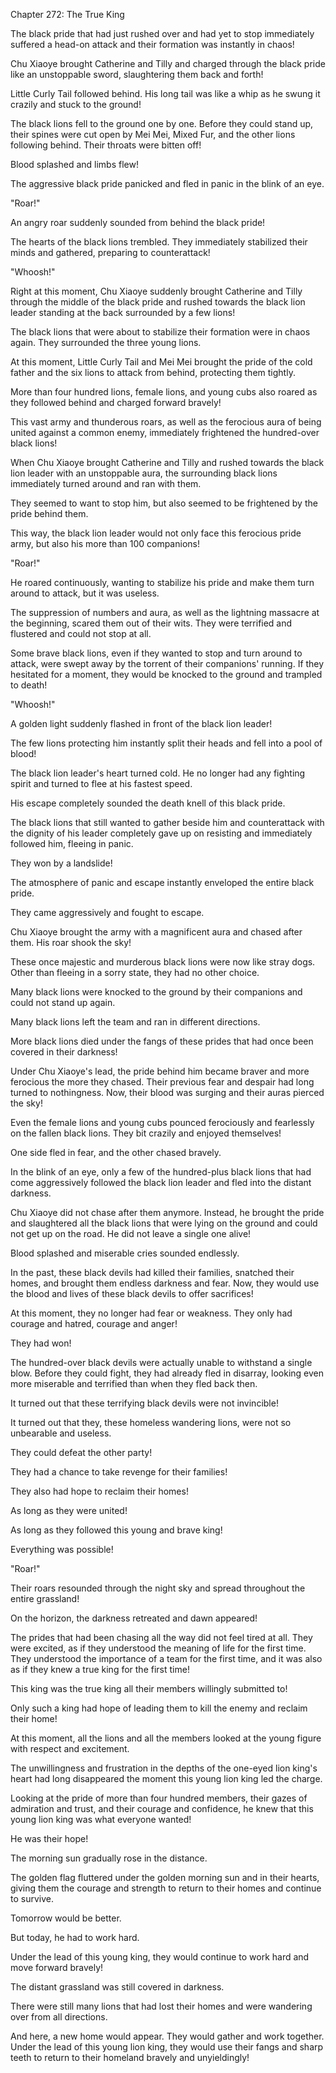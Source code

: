 Chapter 272: The True King

The black pride that had just rushed over and had yet to stop immediately suffered a head-on attack and their formation was instantly in chaos\!

Chu Xiaoye brought Catherine and Tilly and charged through the black pride like an unstoppable sword, slaughtering them back and forth\!

Little Curly Tail followed behind. His long tail was like a whip as he swung it crazily and stuck to the ground\!

The black lions fell to the ground one by one. Before they could stand up, their spines were cut open by Mei Mei, Mixed Fur, and the other lions following behind. Their throats were bitten off\!

Blood splashed and limbs flew\!

The aggressive black pride panicked and fled in panic in the blink of an eye.

"Roar\!"  

An angry roar suddenly sounded from behind the black pride\!

The hearts of the black lions trembled. They immediately stabilized their minds and gathered, preparing to counterattack\!

"Whoosh\!"

Right at this moment, Chu Xiaoye suddenly brought Catherine and Tilly through the middle of the black pride and rushed towards the black lion leader standing at the back surrounded by a few lions\!

The black lions that were about to stabilize their formation were in chaos again. They surrounded the three young lions.

At this moment, Little Curly Tail and Mei Mei brought the pride of the cold father and the six lions to attack from behind, protecting them tightly.

More than four hundred lions, female lions, and young cubs also roared as they followed behind and charged forward bravely\!

This vast army and thunderous roars, as well as the ferocious aura of being united against a common enemy, immediately frightened the hundred-over black lions\!

When Chu Xiaoye brought Catherine and Tilly and rushed towards the black lion leader with an unstoppable aura, the surrounding black lions immediately turned around and ran with them.

They seemed to want to stop him, but also seemed to be frightened by the pride behind them.

This way, the black lion leader would not only face this ferocious pride army, but also his more than 100 companions\!

"Roar\!"

He roared continuously, wanting to stabilize his pride and make them turn around to attack, but it was useless.

The suppression of numbers and aura, as well as the lightning massacre at the beginning, scared them out of their wits. They were terrified and flustered and could not stop at all.

Some brave black lions, even if they wanted to stop and turn around to attack, were swept away by the torrent of their companions' running. If they hesitated for a moment, they would be knocked to the ground and trampled to death\!

"Whoosh\!"

A golden light suddenly flashed in front of the black lion leader\!

The few lions protecting him instantly split their heads and fell into a pool of blood\!

The black lion leader's heart turned cold. He no longer had any fighting spirit and turned to flee at his fastest speed.

His escape completely sounded the death knell of this black pride.

The black lions that still wanted to gather beside him and counterattack with the dignity of his leader completely gave up on resisting and immediately followed him, fleeing in panic.

They won by a landslide\!

The atmosphere of panic and escape instantly enveloped the entire black pride.

They came aggressively and fought to escape.

Chu Xiaoye brought the army with a magnificent aura and chased after them. His roar shook the sky\!

These once majestic and murderous black lions were now like stray dogs. Other than fleeing in a sorry state, they had no other choice.

Many black lions were knocked to the ground by their companions and could not stand up again.

Many black lions left the team and ran in different directions.

More black lions died under the fangs of these prides that had once been covered in their darkness\!

Under Chu Xiaoye's lead, the pride behind him became braver and more ferocious the more they chased. Their previous fear and despair had long turned to nothingness. Now, their blood was surging and their auras pierced the sky\!

Even the female lions and young cubs pounced ferociously and fearlessly on the fallen black lions. They bit crazily and enjoyed themselves\!

One side fled in fear, and the other chased bravely.

In the blink of an eye, only a few of the hundred-plus black lions that had come aggressively followed the black lion leader and fled into the distant darkness.

Chu Xiaoye did not chase after them anymore. Instead, he brought the pride and slaughtered all the black lions that were lying on the ground and could not get up on the road. He did not leave a single one alive\!

Blood splashed and miserable cries sounded endlessly.

In the past, these black devils had killed their families, snatched their homes, and brought them endless darkness and fear. Now, they would use the blood and lives of these black devils to offer sacrifices\!

At this moment, they no longer had fear or weakness. They only had courage and hatred, courage and anger\!

They had won\!

The hundred-over black devils were actually unable to withstand a single blow. Before they could fight, they had already fled in disarray, looking even more miserable and terrified than when they fled back then.

It turned out that these terrifying black devils were not invincible\!

It turned out that they, these homeless wandering lions, were not so unbearable and useless.

They could defeat the other party\!

They had a chance to take revenge for their families\!

They also had hope to reclaim their homes\!

As long as they were united\!

As long as they followed this young and brave king\!

Everything was possible\!

"Roar\!"

Their roars resounded through the night sky and spread throughout the entire grassland\!

On the horizon, the darkness retreated and dawn appeared\!

The prides that had been chasing all the way did not feel tired at all. They were excited, as if they understood the meaning of life for the first time. They understood the importance of a team for the first time, and it was also as if they knew a true king for the first time\!

This king was the true king all their members willingly submitted to\!

Only such a king had hope of leading them to kill the enemy and reclaim their home\!

At this moment, all the lions and all the members looked at the young figure with respect and excitement.

The unwillingness and frustration in the depths of the one-eyed lion king's heart had long disappeared the moment this young lion king led the charge.

Looking at the pride of more than four hundred members, their gazes of admiration and trust, and their courage and confidence, he knew that this young lion king was what everyone wanted\!

He was their hope\!

The morning sun gradually rose in the distance.

The golden flag fluttered under the golden morning sun and in their hearts, giving them the courage and strength to return to their homes and continue to survive.

Tomorrow would be better.

But today, he had to work hard.

Under the lead of this young king, they would continue to work hard and move forward bravely\!

The distant grassland was still covered in darkness.

There were still many lions that had lost their homes and were wandering over from all directions.

And here, a new home would appear. They would gather and work together. Under the lead of this young lion king, they would use their fangs and sharp teeth to return to their homeland bravely and unyieldingly\!